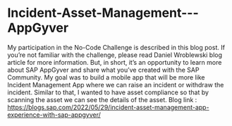 # Incident-Asset-Management---AppGyver
My participation in the No-Code Challenge is described in this blog post. If you’re not familiar with the challenge, please read Daniel Wroblewski blog article for more information. But, in short, it’s an opportunity to learn more about SAP AppGyver and share what you’ve created with the SAP Community.  My goal was to build a mobile app that will be more like Incident Management App where we can raise an incident or withdraw the incident. Similar to that, I wanted to have asset compliance so that by scanning the asset we can see the details of the asset. Blog link : https://blogs.sap.com/2022/05/29/incident-asset-management-app-experience-with-sap-appgyver/
